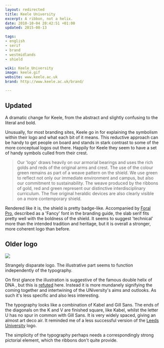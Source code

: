 ```yaml
---
layout: redirected
title: Keele University
excerpt: A ribbon, not a helix.
date: 2010-10-04 20:42:51 +01:00
updated: 2015-08-13

tags:
- english
- serif
- brand
- westmidlands
- shield

wiki: Keele_University
image: keele.gif
website: www.keele.ac.uk
brand: http://www.keele.ac.uk/brand/

---
```


## Updated

A dramatic change for Keele, from the abstract and slightly confusing to the literal and bold.

Unusually, for most branding sites, Keele go in for explaining the symbolism within their logo and what each bit of it means. This reductive approach can be handy to get people on board and stands in stark contrast to some of the more conceptual logos out there. Happily for Keele they seem to have a set of handy symbols culled from their crest.

> Our 'logo' draws heavily on our armorial bearings and uses the rich golds and reds of the original arms and crest. The use of the colour green remains as part of a weave pattern on the shield. We use green to reflect not only our immediate environment and campus, but also our commitment to sustainability. The weave produced by the ribbons of gold, red and green represent our distinctive interdisciplinary curriculum. The five original heraldic devices are also clearly visible on a more contemporary shield.

Rendered like it is, the shield is pretty badge-like. Accompanied by [Foral Pro](https://www.myfonts.com/fonts/r-type/foral-pro/), described as a 'Fancy' font in the branding guide, the slab serif fits pretty well with the boldness of the shield. It seems to suggest 'technical' more than the intended tradition and heritage, but it is overall a stronger, more coherent logo than before.

## Older logo

![](/images/keele-old.gif)

Strangely disparate logo. The illustrative part seems to function independently of the typography.

On first glance the illustration is suggestive of the famous double helix of DNA , but this is [refuted](http://www.keele.ac.uk/alumni/thekeeleoralhistoryproject/keeleheraldrycoloursandscarves/) here. Instead it is more mundanely signifying the coming together and intertwining of the UNiversity's aims and outlooks. As such it's less specific and also less interesting.

The typography looks like a combination of Kabel and Gill Sans. The ends of the diagonals on the K and V are finished square, like Kabel, whilst the letter U has no spur in common with Gill Sans. It is very widely spaced, giving an almost art deco air. It reminded me of a less successful version of the [Leeds University](http://logospotter.co.uk/universities/university-of-leeds) logo.

The simplicity of the typography perhaps needs a correspondingly strong pictorial element, which the ribbons don't quite provide.
